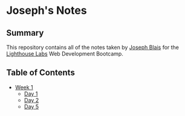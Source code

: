 # Joseph's Notes

## Summary
This repository contains all of the notes taken by [Joseph Blais](https://github.com/josephblais) for the [Lighthouse Labs](https://www.lighthouselabs.ca/) Web Development Bootcamp.

## Table of Contents
* [Week 1](/Week_1)
  * [Day 1](/Week_1/Day_1)
  * [Day 2](/Week_1/Day_2)
  * [Day 5](/Week_1/Day_5)
